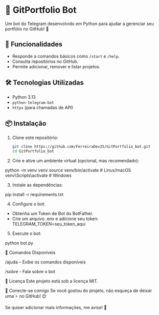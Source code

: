 # 🤖 GitPortfolio Bot  

Um bot do Telegram desenvolvido em Python para ajudar a gerenciar seu portfólio no GitHub! 🚀  

## 📌 Funcionalidades  
- Responde a comandos básicos como `/start` e `/help`.  
- Consulta repositórios no GitHub.  
- Permite adicionar, remover e listar projetos.  

## 🛠 Tecnologias Utilizadas  
- Python 3.13  
- `python-telegram-bot`  
- `httpx` (para chamadas de API)  

## 📦 Instalação  

1. Clone este repositório:  
   ```bash
   git clone https://github.com/FerreiraDev25/GitPortfolio_bot.git
   cd GitPortfolio_bot

2. Crie e ative um ambiente virtual (opcional, mas recomendado):

python -m venv venv
source venv/bin/activate  # Linux/macOS
venv\Scripts\activate  # Windows

3. Instale as dependências:

pip install -r requirements.txt

4. Configure o bot:

- Obtenha um Token de Bot do BotFather.
- Crie um arquivo .env e adicione seu token:
     TELEGRAM_TOKEN=seu_token_aqui

5. Execute o bot:

python bot.py


📜 Comandos Disponíveis

/ajuda – Exibe os comandos disponíveis

/sobre - Fala sobre o bot

📄 Licença
Este projeto está sob a licença MIT.


🔗 Conecte-se comigo
Se você gostou do projeto, não esqueça de deixar uma ⭐ no GitHub! 😊


Se quiser adicionar mais informações, me avise! 🚀
